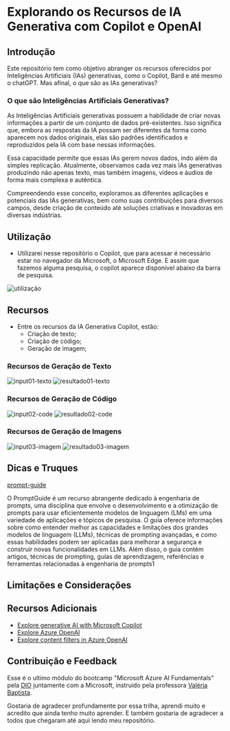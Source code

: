 # Explorando os Recursos de IA Generativa com Copilot e OpenAI

## Introdução

Este repositório tem como objetivo abranger os recursos oferecidos por Inteligências Artificiais (IAs) generativas, como o Copilot, Bard e até mesmo o chatGPT. Mas afinal, o que são as IAs generativas?

### O que são Inteligências Artificiais Generativas?

As Inteligências Artificiais generativas possuem a habilidade de criar novas informações a partir de um conjunto de dados pré-existentes. Isso significa que, embora as respostas da IA possam ser diferentes da forma como aparecem nos dados originais, elas são padrões identificados e reproduzidos pela IA com base nessas informações.

Essa capacidade permite que essas IAs gerem novos dados, indo além da simples replicação. Atualmente, observamos cada vez mais IAs generativas produzindo não apenas texto, mas também imagens, vídeos e áudios de forma mais complexa e autêntica.

Compreendendo esse conceito, exploramos as diferentes aplicações e potenciais das IAs generativas, bem como suas contribuições para diversos campos, desde criação de conteúdo até soluções criativas e inovadoras em diversas indústrias.

## Utilização
- Utilizarei nesse repositório o Copilot, que para acessar é necessário estar no navegador da Microsoft, o Microsoft Edge. E assim que fazemos alguma pesquisa, o copilot aparece disponível abaixo da barra de pesquisa.

![utilização](https://raw.githubusercontent.com/VicLira/exploring-resources-generative-ai/main/assets/utilizacao.png)

## Recursos
- Entre os recursos da IA Generativa Copilot, estão: 
    * Criação de texto;
    * Criação de código;
    * Geração de imagem;

### Recursos de Geração de Texto

![input01-texto](https://raw.githubusercontent.com/VicLira/exploring-resources-generative-ai/main/inputs/input01-text.png)
![resultado01-texto](https://raw.githubusercontent.com/VicLira/exploring-resources-generative-ai/main/outputs/result01-text.png)


### Recursos de Geração de Código

![input02-code](https://raw.githubusercontent.com/VicLira/exploring-resources-generative-ai/main/inputs/input02-code.png)
![resultado02-code](https://raw.githubusercontent.com/VicLira/exploring-resources-generative-ai/main/outputs/result02-code.png)


### Recursos de Geração de Imagens

![input03-imagem](https://raw.githubusercontent.com/VicLira/exploring-resources-generative-ai/main/inputs/input03-img.png)
![resultado03-imagem](https://raw.githubusercontent.com/VicLira/exploring-resources-generative-ai/main/outputs/result03-img.png)


## Dicas e Truques

[prompt-guide](https://www.promptingguide.ai/pt)

O PromptGuide é um recurso abrangente dedicado à engenharia de prompts, uma disciplina que envolve o desenvolvimento e a otimização de prompts para usar eficientemente modelos de linguagem (LMs) em uma variedade de aplicações e tópicos de pesquisa. O guia oferece informações sobre como entender melhor as capacidades e limitações dos grandes modelos de linguagem (LLMs), técnicas de prompting avançadas, e como essas habilidades podem ser aplicadas para melhorar a segurança e construir novas funcionalidades em LLMs. Além disso, o guia contém artigos, técnicas de prompting, guias de aprendizagem, referências e ferramentas relacionadas à engenharia de prompts1


## Limitações e Considerações


## Recursos Adicionais

* [Explore generative AI with Microsoft Copilot](https://web.dio.me/lab/explorando-os-recursos-de-ia-generativa-com-copilot-e-openai/learning/1a2619f1-4d92-435a-b010-3baef67cae55#:~:text=Explore%20generative%20AI,in%20Azure%20OpenAI)
* [Explore Azure OpenAI](https://microsoftlearning.github.io/mslearn-ai-fundamentals/Instructions/Labs/13-azure-openai.html)
* [Explore content filters in Azure OpenAI](https://microsoftlearning.github.io/mslearn-ai-fundamentals/Instructions/Labs/14-azure-openai-content-filters.html)


## Contribuição e Feedback

Esse é o ultimo módulo do bootcamp "Microsoft Azure AI Fundamentals" pela [DIO](https://www.dio.me/) juntamente com a Microsoft, instruido pela professora [Valéria Baptista](https://www.linkedin.com/in/valeriabaptista/).

Gostaria de agradecer profundamente por essa trilha, aprendi muito e acredito que ainda tenho muito aprender. E também gostaria de agradecer a todos que chegaram até aqui lendo meu repositório.